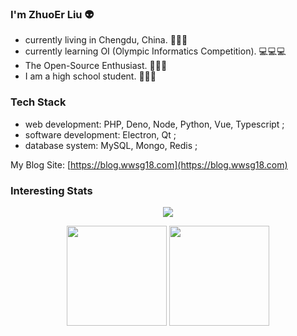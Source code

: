 ### I'm ZhuoEr Liu 👽

* currently living in Chengdu, China. 🌱🌱🌱
* currently learning OI (Olympic Informatics Competition). 💻💻💻
* The Open-Source Enthusiast. 🚀🚀🚀
* I am a high school student. 💯💯💯

### Tech Stack

- web development: PHP, Deno, Node, Python, Vue, Typescript ;
- software development: Electron, Qt ;
- database system: MySQL, Mongo, Redis ;

My Blog Site: [https://blog.wwsg18.com](https://blog.wwsg18.com)

### Interesting Stats

<p align="center">
<img src="https://www.codewars.com/users/mrxiaozhuox/badges/large"/>
</p>
<p align="center">
  <img height="160" src="https://github-readme-stats.vercel.app/api/top-langs/?username=mrxiaozhuox&theme=prussian&hide=html,css&count_private=true&show_icons=true&hide_border=true&layout=compact"/>
  <img height="160" src="https://github-readme-stats.vercel.app/api?username=mrxiaozhuox&count_private=true&show_icons=true&theme=prussian&include_all_commits=true&hide_border=true"/>
</p>
